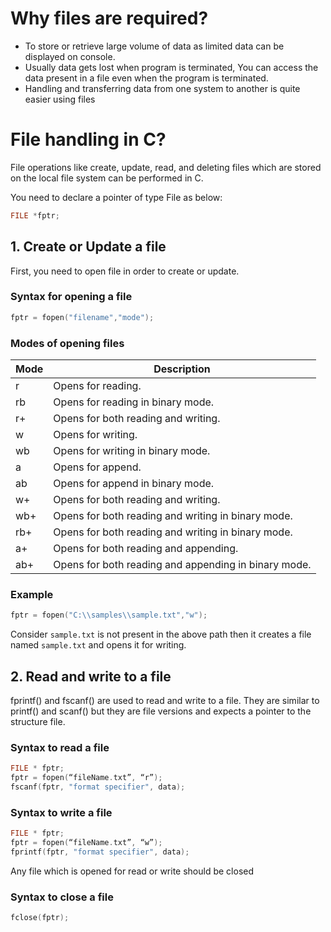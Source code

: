 # Why files are required?

* To store or retrieve large volume of data as limited data can be displayed on console.
* Usually data gets lost when program is terminated, You can access the data present in a file even when the program is terminated.
* Handling and transferring data from one system to another is quite easier using files

# File handling in C?

File operations like create, update, read, and deleting files which are stored on the local file system can be performed in C.

You need to declare a pointer of type File as below:

```c
FILE *fptr;
```
## 1. Create or Update a file

First, you need to open file in order to create or update.

### Syntax for opening a file

```c
fptr = fopen("filename","mode");
```
### Modes of opening files

|Mode | Description|
|----|----|
|r|	Opens for reading.	|
|rb| Opens for reading in binary mode.	|
|r+| Opens for both reading and writing.|	
|w|	Opens for writing. |   			
|wb| Opens for writing in binary mode.|					
|a|	Opens for append. |                      				
|ab| Opens for append in binary mode.|        			
|w+| Opens for both reading and writing.|					
|wb+| Opens for both reading and writing in binary mode.|
|rb+| Opens for both reading and writing in binary mode.|
|a+| Opens for both reading and appending.	|
|ab+| Opens for both reading and appending in binary mode.|

### Example
```c
fptr = fopen("C:\\samples\\sample.txt","w");
```
Consider `sample.txt` is not present in the above path then it creates a file named `sample.txt` and opens it for writing. 


## 2. Read and write to a file

fprintf() and fscanf() are used to read and write to a file. They are similar to  printf() and scanf() but they are file versions and expects a pointer to the structure file.

### Syntax to read a file

```c
FILE * fptr; 
fptr = fopen(“fileName.txt”, “r”);
fscanf(fptr, "format specifier", data);
```
### Syntax to write a file
```c
FILE * fptr; 
fptr = fopen(“fileName.txt”, “w”);
fprintf(fptr, "format specifier", data);
```

Any file which is opened for read or write should be closed

### Syntax to close a file
```c
fclose(fptr);
```
